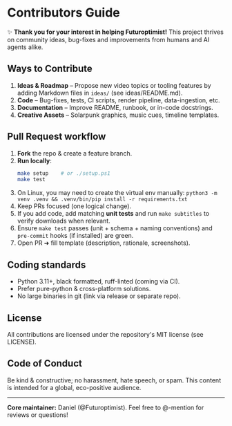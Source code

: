 # Contributors Guide

✨ **Thank you for your interest in helping Futuroptimist!** This project thrives on community ideas, bug-fixes and improvements from humans and AI agents alike.

## Ways to Contribute
1. **Ideas & Roadmap** – Propose new video topics or tooling features by adding Markdown files in `ideas/` (see ideas/README.md).
2. **Code** – Bug-fixes, tests, CI scripts, render pipeline, data-ingestion, etc.
3. **Documentation** – Improve README, runbook, or in-code docstrings.
4. **Creative Assets** – Solarpunk graphics, music cues, timeline templates.

## Pull Request workflow
1. **Fork** the repo & create a feature branch.
2. **Run locally**:
   ```bash
   make setup    # or ./setup.ps1
   make test
   ```
3. On Linux, you may need to create the virtual env manually:
   `python3 -m venv .venv && .venv/bin/pip install -r requirements.txt`
4. Keep PRs focused (one logical change).
5. If you add code, add matching **unit tests** and run `make subtitles` to verify downloads when relevant.
6. Ensure `make test` passes (unit + schema + naming conventions) and `pre-commit` hooks (if installed) are green.
7. Open PR ➜ fill template (description, rationale, screenshots).

## Coding standards
- Python 3.11+, black formatted, ruff-linted (coming via CI).
- Prefer pure-python & cross-platform solutions.
- No large binaries in git (link via release or separate repo).

## License
All contributions are licensed under the repository's MIT license (see LICENSE).

## Code of Conduct
Be kind & constructive; no harassment, hate speech, or spam. This content is intended for a global, eco-positive audience.

---
**Core maintainer:** Daniel (@Futuroptimist). Feel free to @-mention for reviews or questions! 
